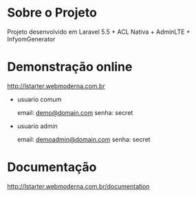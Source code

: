 # Sobre o Projeto
Projeto desenvolvido em Laravel 5.5 + ACL Nativa + AdminLTE + InfyomGenerator

# Demonstração online
http://lstarter.webmoderna.com.br

- usuario comum

  email: demo@domain.com
  senha: secret

- usuario admin

  email: demoadmin@domain.com
  senha: secret

# Documentação
http://lstarter.webmoderna.com.br/documentation
